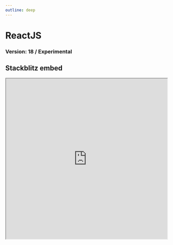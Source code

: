 ```yaml
---
outline: deep
---
```


# ReactJS 

### Version: 18 / Experimental

## Stackblitz embed

<iframe style="width: 100%; height: 500px" src="https://stackblitz.com/edit/react-xf6j94?embed=1&file=src%2FApp.js"></iframe>
